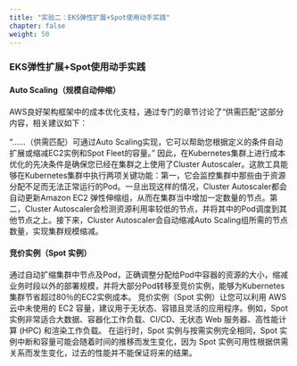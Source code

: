 ```yaml
---
title: "实验二：EKS弹性扩展+Spot使用动手实践"
chapter: false
weight: 50
---
```

### EKS弹性扩展+Spot使用动手实践
#### Auto Scaling（规模自动伸缩）
AWS良好架构框架中的成本优化支柱，通过专门的章节讨论了“供需匹配”这部分内容，相关建议如下：

“……（供需匹配）可通过Auto Scaling实现，它可以帮助您根据定义的条件自动扩展或缩减EC2实例和Spot Fleet的容量。”
因此，在Kubernetes集群上进行成本优化的先决条件是确保您已经在集群之上使用了Cluster Autoscaler。这款工具能够在Kubernetes集群中执行两项关键功能：第一，它会监控集群中那些由于资源分配不足而无法正常运行的Pod。一旦出现这样的情况，Cluster Autoscaler都会自动更新Amazon EC2 弹性伸缩组，从而在集群当中增加一定数量的节点。第二，Cluster Autoscaler会检测资源利用率较低的节点，并将其中的Pod调度到其他节点之上。接下来，Cluster Autoscaler会自动缩减Auto Scaling组所需的节点数量，实现集群规模缩减。
#### 竞价实例（Spot 实例）
通过自动扩缩集群中节点及Pod，正确调整分配给Pod中容器的资源的大小，缩减业务时段以外的部署规模，并将大部分Pod转移至竞价实例，能够为Kubernetes集群节省超过80％的EC2实例成本。
竞价实例（Spot 实例）让您可以利用 AWS 云中未使用的 EC2 容量，建议用于无状态、容错且灵活的应用程序。例如，Spot 实例非常适合大数据、容器化工作负载、CI/CD、无状态 Web 服务器、高性能计算 (HPC) 和渲染工作负载。
在运行时，Spot 实例与按需实例完全相同，Spot 实例中断和容量可能会随着时间的推移而发生变化，因为 Spot 实例可用性根据供需关系而发生变化，过去的性能并不能保证将来的结果。 
